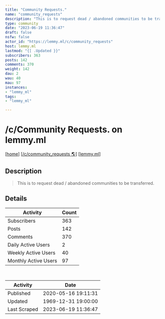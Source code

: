 ```yaml
---
title: "Community Requests." 
name: "community_requests"
description: "This is to request dead / abandoned communities to be transferred."
type: community
date: "2023-06-19 11:36:47"
draft: false
nsfw: false
actor_id: "https://lemmy.ml/c/community_requests"
host: lemmy.ml
lastmod: "{[ .Updated }}"
subscribers: 363
posts: 142
comments: 370
weight: 142
dau: 2
wau: 40
mau: 97
instances:
- "lemmy_ml"
tags: 
- "lemmy_ml"

---
```


# /c/Community Requests. on lemmy.ml

[[home](/)]
[[/c/community_requests 🌎](https://lemmy.ml/c/community_requests)]
[[lemmy.ml](/instances/lemmy_ml)]


## Description 

<blockquote class="description">
This is to request dead / abandoned communities to be transferred.
</blockquote>


## Details

| Activity | Count  |
|----------------------|---|
| Subscribers          | 363 |
| Posts                | 142  |
| Comments             | 370  |
| Daily Active Users   | 2  |
| Weekly Active Users  | 40  |
| Monthly Active Users | 97  |

<br>

| Activity | Date |
|----------------------|---|
| Published            | 2020-05-16 19:11:31 |
| Updated              | 1969-12-31 19:00:00 |
| Last Scraped         | 2023-06-19 11:36:47 |
